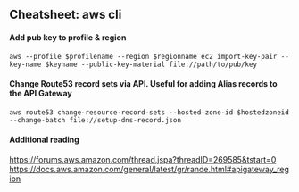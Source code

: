 ## Cheatsheet: aws cli
#### Add pub key to profile & region
```aws --profile $profilename --region $regionname ec2 import-key-pair --key-name $keyname --public-key-material file://path/to/pub/key```

#### Change Route53 record sets via API. Useful for adding Alias records to the API Gateway
``` aws route53 change-resource-record-sets --hosted-zone-id $hostedzoneid --change-batch file://setup-dns-record.json ```

#### Additional reading
https://forums.aws.amazon.com/thread.jspa?threadID=269585&tstart=0
https://docs.aws.amazon.com/general/latest/gr/rande.html#apigateway_region
